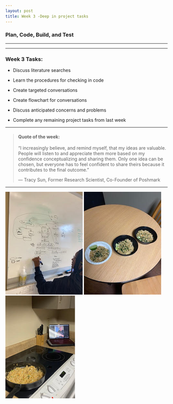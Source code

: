 ```yaml
---
layout: post
title: Week 3 -Deep in project tasks
---
```


### Plan, Code, Build, and Test

----



----

### Week 3 Tasks:

- Discuss literature searches

- Learn the procedures for checking in code

- Create targeted conversations

- Create flowchart for conversations

- Discuss anticipated concerns and problems

- Complete any remaining project tasks from last week

----

> #### Quote of the week:
> “I increasingly believe, and remind myself, that my ideas are valuable. People will listen to and appreciate them more based on my confidence conceptualizing and sharing them. Only one idea can be chosen, but everyone has to feel confident to share theirs because it contributes to the final outcome.”
>
> — Tracy Sun, Former Research Scientist, Co-Founder of Poshmark

----

![uapwkthree8](/images/uapwkthree8.jpg) ![uapwkthree1](/images/uapwkthree1.jpg) ![uapwkthree2](/images/uapwkthree2.jpg) 

